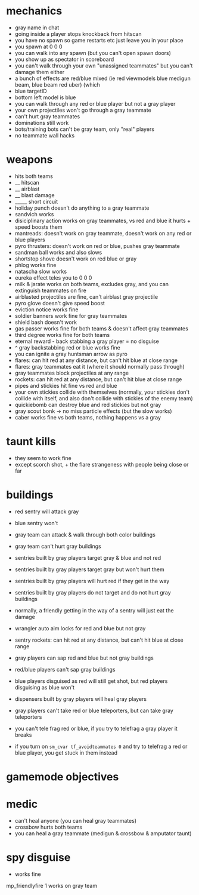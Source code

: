 # mechanics
* gray name in chat
* going inside a player stops knockback from hitscan
* you have no spawn so game restarts etc just leave you in your place
* you spawn at 0 0 0
* you can walk into any spawn (but you can't open spawn doors)
* you show up as spectator in scoreboard
* you can't walk through your own "unassigned teammates" but you can't damage them either
* a bunch of effects are red/blue mixed (ie red viewmodels blue medigun beam, blue beam red uber) (which 
* blue targetID
* bottom left model is blue
* you can walk through any red or blue player but not a gray player
* your own projectiles won't go through a gray teammate
* can't hurt gray teammates
* dominations still work
* bots/training bots can't be gray team, only "real" players
* no teammate wall hacks

# weapons
* hits both teams
* __ hitscan
* __ airblast
* __ blast damage
* _____ short circuit
* holiday punch doesn't do anything to a gray teammate
* sandvich works
* disiciplinary action works on gray teammates, vs red and blue it hurts + speed boosts them
* mantreads: doesn't work on gray teammate, doesn't work on any red or blue players
* pyro thrusters: doesn't work on red or blue, pushes gray teammate
* sandman ball works and also slows
* shortstop shove doesn't work on red blue or gray
* phlog works fine
* natascha slow works
* eureka effect teles you to 0 0 0
* milk & jarate works on both teams, excludes gray, and you can extinguish teammates on fire
* airblasted projectiles are fine, can't airblast gray projectile
* pyro glove doesn't give speed boost
* eviction notice works fine
* soldier banners work fine for gray teammates
* shield bash doesn't work
* gas passer works fine for both teams & doesn't affect gray teammates
* third degree works fine for both teams
* eternal reward - back stabbing a gray player = no disguise
* ^ gray backstabbing red or blue works fine
* you can ignite a gray huntsman arrow as pyro
* flares: can hit red at any distance, but can't hit blue at close range
* flares: gray teammates eat it (where it should normally pass through)
* gray teammates block projectiles at any range
* rockets: can hit red at any distance, but can't hit blue at close range
* pipes and stickies hit fine vs red and blue
* your own stickies collide with themselves (normally, your stickies don't collide with itself, and also don't collide with stickies of the enemy team)
* quickiebomb can destroy blue and red stickies but not gray
* gray scout bonk -> no miss particle effects (but the slow works)
* caber works fine vs both teams, nothing happens vs a gray

# taunt kills
* they seem to work fine
* except scorch shot, + the flare strangeness with people being close or far 

# buildings
* red sentry will attack gray
* blue sentry won't
* gray team can attack & walk through both color buildings
* gray team can't hurt gray buildings

* sentries built by gray players target gray & blue and not red
* sentries built by gray players target gray but won't hurt them
* sentries built by gray players will hurt red if they get in the way
* sentries built by gray players do not target and do not hurt gray buildings

* normally, a friendly getting in the way of a sentry will just eat the damage

* wrangler auto aim locks for red and blue but not gray
* sentry rockets: can hit red at any distance, but can't hit blue at close range

* gray players can sap red and blue but not gray buildings
* red/blue players can't sap gray buildings
* blue players disguised as red will still get shot, but red players disguising as blue won't

* dispensers built by gray players will heal gray players

* gray players can't take red or blue teleporters, but can take gray teleporters
* you can't tele frag red or blue, if you try to telefrag a gray player it breaks
* if you turn on `sm_cvar tf_avoidteammates 0` and try to telefrag a red or blue player, you get stuck in them instead

# gamemode objectives

# medic
* can't heal anyone (you can heal gray teammates)
* crossbow hurts both teams
* you can heal a gray teammate (medigun & crossbow & amputator taunt)

# spy disguise
* works fine


mp_friendlyfire 1 works on gray team
